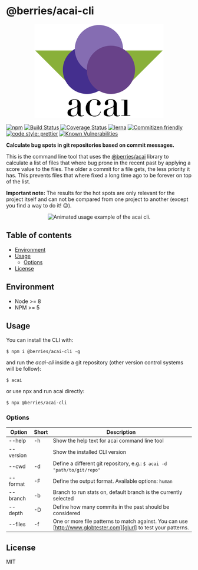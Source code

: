 # @berries/acai-cli

<p align="center">
    <img
        src="https://raw.githubusercontent.com/MartinHelmut/berries/master/packages/acai-cli/logo.svg?sanitize=true"
        width="350"
        height="255"
        alt="Berries acai cli logo with three berries and two leafs shown."
    />
</p>

[![npm][npmimg]][npmurl]
[![Build Status][bsurl]][bsimg]
[![Coverage Status][csimg]][csurl]
[![lerna][lnimg]][lnurl]
[![Commitizen friendly][cfimg]][cfurl]
[![code style: prettier][ptimg]][pturl]
[![Known Vulnerabilities][snimg]][snurl]

**Calculate bug spots in git repositories based on commit messages.**

This is the command line tool that uses the [@berries/acai][acurl] library to calculate a list of files that where bug prone in the recent past by applying a score value to the files. The older a commit for a file gets, the less priority it has. This prevents files that where fixed a long time ago to be forever on top of the list.

**Important note:** The results for the hot spots are only relevant for the project itself and can not be compared from one project to another (except you find a way to do it! 😉).

<p align="center">
    <img
        src="https://cdn.rawgit.com/MartinHelmut/berries/24b7e579/packages/acai-cli/usage-example.svg"
        width="620"
        height="378"
        alt="Animated usage example of the acai cli."
    />
</p>

## Table of contents

-   [Environment](#environment)
-   [Usage](#usage)
    -   [Options](#options)
-   [License](#license)

## Environment

-   Node >= 8
-   NPM >= 5

## Usage

You can install the CLI with:

```shell
$ npm i @berries/acai-cli -g
```

and run the _acai-cli_ inside a git repository (other version control systems will be follow):

```shell
$ acai
```

or use npx and run acai directly:

```shell
$ npx @berries/acai-cli
```

### Options

| Option    | Short | Description                                                                                                       |
| --------- | ----- | ----------------------------------------------------------------------------------------------------------------- |
| --help    | -h    | Show the help text for acai command line tool                                                                     |
| --version |       | Show the installed CLI version                                                                                    |
| --cwd     | -d    | Define a different git repository, e.g.: `$ acai -d "path/to/git/repo"`                                           |
| --format  | -F    | Define the output format. Available options: `human`                                                              |
| --branch  | -b    | Branch to run stats on, default branch is the currently selected                                                  |
| --depth   | -D    | Define how many commits in the past should be considered                                                          |
| --files   | -f    | One or more file patterns to match against. You can use [http://www.globtester.com][glurl] to test your patterns. |

## License

MIT

[npmurl]: https://www.npmjs.com/package/@berries/acai-cli
[npmimg]: https://img.shields.io/npm/v/@berries/acai-cli.svg
[bsurl]: https://travis-ci.org/MartinHelmut/berries.svg?branch=master
[bsimg]: https://travis-ci.org/MartinHelmut/berries
[csimg]: https://coveralls.io/repos/github/MartinHelmut/berries/badge.svg?branch=master
[csurl]: https://coveralls.io/github/MartinHelmut/berries?branch=master
[lnurl]: https://lernajs.io/
[lnimg]: https://img.shields.io/badge/maintained%20with-lerna-cc00ff.svg
[cfimg]: https://img.shields.io/badge/commitizen-friendly-brightgreen.svg
[cfurl]: http://commitizen.github.io/cz-cli/
[ptimg]: https://img.shields.io/badge/code_style-prettier-ff69b4.svg
[pturl]: https://github.com/prettier/prettier
[acurl]: https://github.com/MartinHelmut/berries/tree/master/packages/acai
[snimg]: https://snyk.io/test/github/martinhelmut/berries/badge.svg?targetFile=packages%2Facai-cli%2Fpackage.json
[snurl]: https://snyk.io/test/github/martinhelmut/berries?targetFile=packages%2Facai-cli%2Fpackage.json
[glurl]: http://www.globtester.com/
